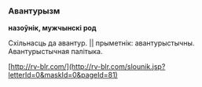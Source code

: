 ### Авантурызм
**назоўнік, мужчынскі род**

Схільнасць да авантур. || прыметнік: авантурыстычны. Авантурыстычная палітыка.

<a rel="author">[http://rv-blr.com/](http://rv-blr.com/slounik.jsp?letterId=0&maskId=0&pageId=81)</a>
